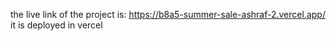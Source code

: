 the live link of the project is: https://b8a5-summer-sale-ashraf-2.vercel.app/
it is deployed in vercel
